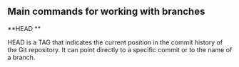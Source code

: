 ## Main commands for working with branches

**HEAD **

HEAD is a TAG that indicates the current position in the commit history of the Git repository. It can point directly to a specific commit or to the name of a branch.

